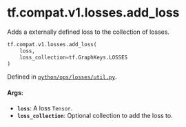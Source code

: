 <div itemscope itemtype="http://developers.google.com/ReferenceObject">
<meta itemprop="name" content="tf.compat.v1.losses.add_loss" />
<meta itemprop="path" content="Stable" />
</div>

# tf.compat.v1.losses.add_loss

Adds a externally defined loss to the collection of losses.

``` python
tf.compat.v1.losses.add_loss(
    loss,
    loss_collection=tf.GraphKeys.LOSSES
)
```



Defined in [`python/ops/losses/util.py`](/code/stable/tensorflow/python/ops/losses/util.py).

<!-- Placeholder for "Used in" -->


#### Args:


* <b>`loss`</b>: A loss `Tensor`.
* <b>`loss_collection`</b>: Optional collection to add the loss to.